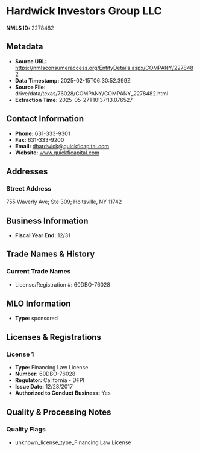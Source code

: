 # Hardwick Investors Group LLC

**NMLS ID:** 2278482

## Metadata
- **Source URL:** https://nmlsconsumeraccess.org/EntityDetails.aspx/COMPANY/2278482
- **Data Timestamp:** 2025-02-15T06:30:52.399Z
- **Source File:** drive/data/texas/76028/COMPANY/COMPANY_2278482.html
- **Extraction Time:** 2025-05-27T10:37:13.076527

## Contact Information
- **Phone:** 631-333-9301
- **Fax:** 631-333-9200
- **Email:** dhardwick@quickficapital.com
- **Website:** www.quickficapital.com

## Addresses
### Street Address
755 Waverly Ave; Ste 309; Holtsville, NY 11742

## Business Information
- **Fiscal Year End:** 12/31

## Trade Names & History
### Current Trade Names
- License/Registration #: 60DBO-76028

## MLO Information
- **Type:** sponsored

## Licenses & Registrations

### License 1
- **Type:** Financing Law License
- **Number:** 60DBO-76028
- **Regulator:** California - DFPI
- **Issue Date:** 12/28/2017
- **Authorized to Conduct Business:** Yes

## Quality & Processing Notes
### Quality Flags
- unknown_license_type_Financing Law License
